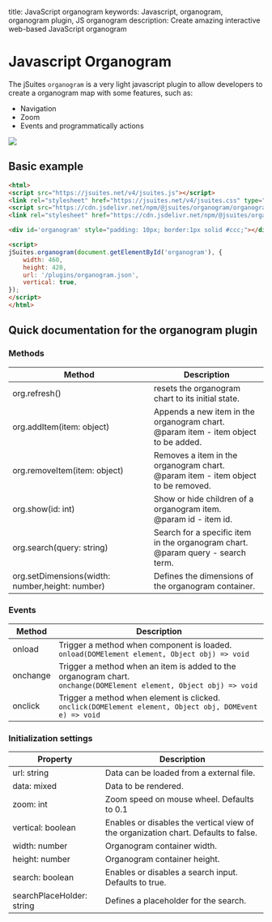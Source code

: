 title: JavaScript organogram
keywords: Javascript, organogram, organogram plugin, JS organogram
description: Create amazing interactive web-based JavaScript organogram

Javascript Organogram
=====================

The jSuites `organogram` is a very light javascript plugin to allow developers to create a organogram map with some features, such as:

* Navigation
* Zoom
* Events and programmatically actions

![](img/js-organogram.svg)

  

Basic example
-------------

```html
<html>
<script src="https://jsuites.net/v4/jsuites.js"></script>
<link rel="stylesheet" href="https://jsuites.net/v4/jsuites.css" type="text/css" />
<script src="https://cdn.jsdelivr.net/npm/@jsuites/organogram/organogram.min.js"></script>
<link rel="stylesheet" href="https://cdn.jsdelivr.net/npm/@jsuites/organogram/organogram.min.css" type="text/css" />

<div id='organogram' style="padding: 10px; border:1px solid #ccc;"></div>

<script>
jSuites.organogram(document.getElementById('organogram'), {
    width: 460,
    height: 420,
    url: '/plugins/organogram.json',
    vertical: true,
});
</script>
</html>
```

Quick documentation for the organogram plugin
---------------------------------------------

### Methods

| Method | Description |
| --- | --- |
| org.refresh() | resets the organogram chart to its initial state. |
| org.addItem(item: object) | Appends a new item in the organogram chart.  <br>@param item - item object to be added. |
| org.removeItem(item: object) | Removes a item in the organogram chart.  <br>@param item - item object to be removed. |
| org.show(id: int) | Show or hide children of a organogram item.  <br>@param id - item id. |
| org.search(query: string) | Search for a specific item in the organogram chart.  <br>@param query - search term. |
| org.setDimensions(width: number,height: number) | Defines the dimensions of the organogram container. |

  
  

### Events

| Method | Description |
| --- | --- |
| onload | Trigger a method when component is loaded.  <br>`onload(DOMElement element, Object obj) => void` |
| onchange | Trigger a method when an item is added to the organogram chart.  <br>`onchange(DOMElement element, Object obj) => void` |
| onclick | Trigger a method when element is clicked.  <br>`onclick(DOMElement element, Object obj, DOMEvent e) => void` |

  
  

### Initialization settings

| Property | Description |
| --- | --- |
| url: string | Data can be loaded from a external file. |
| data: mixed | Data to be rendered. |
| zoom: int | Zoom speed on mouse wheel. Defaults to 0.1 |
| vertical: boolean | Enables or disables the vertical view of the organization chart. Defaults to false. |
| width: number | Organogram container width. |
| height: number | Organogram container height. |
| search: boolean | Enables or disables a search input. Defaults to true. |
| searchPlaceHolder: string | Defines a placeholder for the search. |

